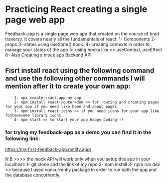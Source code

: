 # Practicing React creating a single page web app
Feedback-app is a single page web app that created on the course of brad traversy.
It covers nearly all the fundamentals of react:
        1- Components
        2- props
        3- states using useState() hook.
        4- creating contexts in order to manage your states of the app
        5- using hooks like >> useContext, useEffect
        6- Also Creating a mock app Backend API

## Fisrt install react using the following command and use the following other commands I will mention after it to create your own app:
        1- npx create-react-app my-app
        2- npm install react-router=dom >> for routing and creating pages for your app if you need like home and about pages.
        3- npm install react-icons >> if you need icons for your app like fontawesome library icons.
        4- npm start >> to start your app Happy Coding!!!

### for trying my feedback-app as a demo you can find it in the following link:
https://my-first-feedback-app.netlify.app/

N.B >>>> the mock API will work only when you setup this app in your localhost:
        1- git clone and the link of my repo
        2- npm install
        3- npm run dev >> because I used concurrently package in order to run both the app and the database concurrently.
